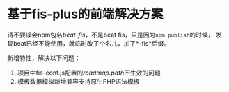 # 基于fis-plus的前端解决方案

请不要误会npm包名*beat-fis*，不是beat fis，只是因为`npm publish`的时候，
发现beat已经不能使用，就临时改了个名儿，加了*-fis*后缀。


新增特性，解决以下问题：

1. 项目中fis-conf.js配置的*roadmap.path*不生效的问题
2. 模板数据模拟新增兼容支持原生PHP语法模板


